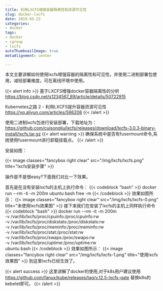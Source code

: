 ```yaml
---
title: 利用LXCFS增强容器隔离性和资源可见性
slug: docker-lxcfs
date: 2019-03-22
categories:
- docker
tags:
- docker
- cgroup
- lxcfs
autoThumbnailImage: true
metaAlignment: center

---
```

本文主要讲解如何使用lxcfs增强容器的隔离性和可见性。并使用二进制部署包使用，减轻部署难度。可在离线环境中使用。
<!--more-->

{{< alert info >}}
基于LXCFS增强docker容器隔离性的分析
https://blog.csdn.net/s1234567_89/article/details/50722915

Kubernetes之路 2 - 利用LXCFS提升容器资源可见性
https://yq.aliyun.com/articles/566208
{{< /alert >}}


使用二进制lxcfs包进行安装部署，下载地址为：
https://github.com/cuisongliu/lxcfs/releases/download/lxcfs-3.0.3-binary-install/lxcfs.tar.gz
{{< alert warning >}}
确保系统中是否有fusermount命令,系统使用fusermount进行卸载挂载点。
{{< /alert >}}

安装如图：

{{< image classes="fancybox right clear" src="/img/lxcfs/lxcfs.png"  title="lxcfs安装步骤" >}}

操作是不是很easy?下面我们对比一下效果。

首先是在没有安装lxcfs的主机上执行命令：
{{< codeblock  "bash" >}}
docker run --rm -ti  -m 200m ubuntu bash
free -m
{{< /codeblock >}}
效果如图所示：
{{< image classes="fancybox right clear" src="/img/lxcfs/lxcfs-0.png"  title="未使用lxcfs效果图" >}}
接下来我们在安装了lxcfs的主机上同样执行命令
{{< codeblock  "bash" >}}
docker run --rm -it -m 200m \
      -v /var/lib/lxcfs/proc/cpuinfo:/proc/cpuinfo:rw \
      -v /var/lib/lxcfs/proc/diskstats:/proc/diskstats:rw \
      -v /var/lib/lxcfs/proc/meminfo:/proc/meminfo:rw \
      -v /var/lib/lxcfs/proc/stat:/proc/stat:rw \
      -v /var/lib/lxcfs/proc/swaps:/proc/swaps:rw \
      -v /var/lib/lxcfs/proc/uptime:/proc/uptime:rw \
      ubuntu bash
{{< /codeblock >}}
效果如图所示：
{{< image classes="fancybox right clear" src="/img/lxcfs/lxcfs-1.png"  title="使用lxcfs效果图" >}}
到这里lxcfs已经生效了。

{{< alert success >}}
这里讲解了docker的使用,对于k8s用户建议使用 https://github.com/fanux/kube/releases/tag/v.12.5-lxcfs-gate
替换k8s的kebelet即可。
{{< /alert >}}
